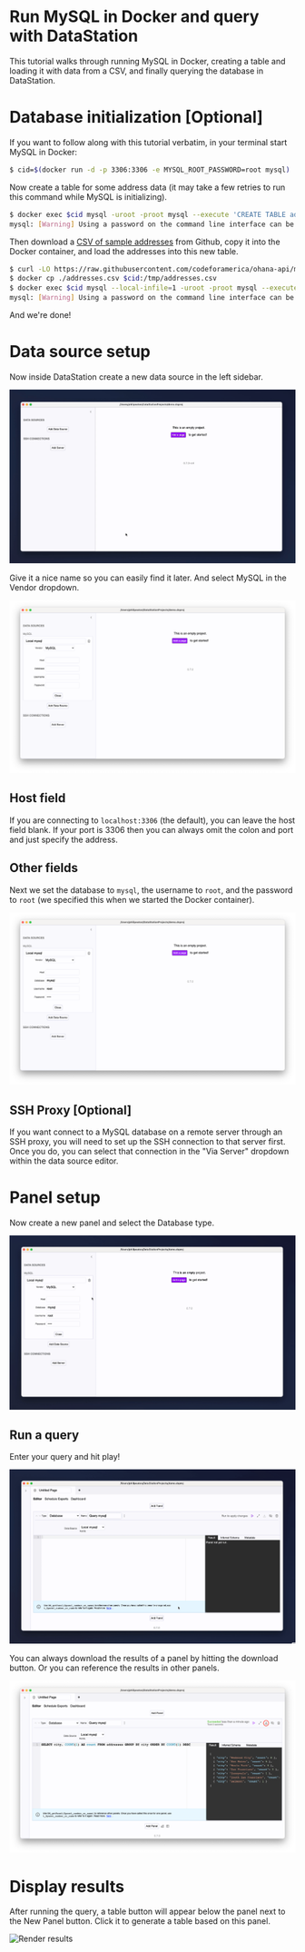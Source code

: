 # Run MySQL in Docker and query with DataStation

This tutorial walks through running MySQL in Docker, creating a
table and loading it with data from a CSV, and finally querying the
database in DataStation.

# Database initialization [Optional]

If you want to follow along with this tutorial verbatim, in your
terminal start MySQL in Docker:

```bash
$ cid=$(docker run -d -p 3306:3306 -e MYSQL_ROOT_PASSWORD=root mysql)
```

Now create a table for some address data (it may take a few retries to
run this command while MySQL is initializing).

```bash
$ docker exec $cid mysql -uroot -proot mysql --execute 'CREATE TABLE addresses (id BIGINT, location_id BIGINT, address_1 TEXT, address_2 TEXT, city TEXT, state_province TEXT, postal_code TEXT, country TEXT);'
mysql: [Warning] Using a password on the command line interface can be insecure.
```

Then download a [CSV of sample
addresses](https://raw.githubusercontent.com/codeforamerica/ohana-api/master/data/sample-csv/addresses.csv)
from Github, copy it into the Docker container, and load the addresses
into this new table.

```bash
$ curl -LO https://raw.githubusercontent.com/codeforamerica/ohana-api/master/data/sample-csv/addresses.csv
$ docker cp ./addresses.csv $cid:/tmp/addresses.csv
$ docker exec $cid mysql --local-infile=1 -uroot -proot mysql --execute "SET GLOBAL local_infile=1; LOAD DATA LOCAL INFILE '/tmp/addresses.csv' INTO TABLE addresses FIELDS TERMINATED BY ',' ENCLOSED BY '""' IGNORE 1 ROWS;"
mysql: [Warning] Using a password on the command line interface can be insecure.
```

And we're done!

# Data source setup

Now inside DataStation create a new data source in the left sidebar.

![Creating a new data source](/tutorials/create-data-source.gif)

Give it a nice name so you can easily find it later. And select
MySQL in the Vendor dropdown.

![Creating a MySQL data source](/tutorials/create-mysql-data-source.png)

## Host field

If you are connecting to `localhost:3306` (the default), you can
leave the host field blank. If your port is 3306 then you can always
omit the colon and port and just specify the address.

## Other fields

Next we set the database to `mysql`, the username to `root`, and the
password to `root` (we specified this when we started the Docker
container).

![Filled out MySQL data source](/tutorials/mysql-data-source-filled.png)

## SSH Proxy [Optional]

If you want connect to a MySQL database on a remote server through an
SSH proxy, you will need to set up the SSH connection to that server
first. Once you do, you can select that connection in the "Via Server"
dropdown within the data source editor.

# Panel setup

Now create a new panel and select the Database type.

![Create database panel](/tutorials/create-mysql-database-panel.gif)

## Run a query

Enter your query and hit play!

![Run MySQL query](/tutorials/run-mysql-query.gif)

You can always download the results of a panel by hitting the download
button. Or you can reference the results in other panels.

![Download panel results](/tutorials/download-mysql-panel-results.png)

# Display results

After running the query, a table button will appear below the panel
next to the New Panel button. Click it to generate a table based on
this panel.

![Render results](/tutorials/graph-mysql-database-results.gif)
